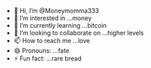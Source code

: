 - 👋 Hi, I’m @Moneymomma333
- 👀 I’m interested in ...money
- 🌱 I’m currently learning ...bitcoin
- 💞️ I’m looking to collaborate on ...higher levels
- 📫 How to reach me ...love
- 😄 Pronouns: ...fate
- ⚡ Fun fact: ...rare bread

<!---
Moneymomma333/Moneymomma333 is a ✨ special ✨ repository because its `README.md` (this file) appears on your GitHub profile.
You can click the Preview link to take a look at your changes.
--->
